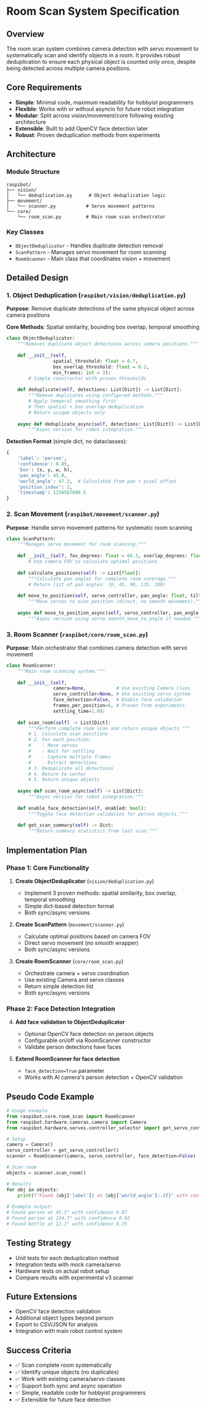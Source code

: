 # Room Scan System Specification

## Overview
The room scan system combines camera detection with servo movement to systematically scan and identify objects in a room. It provides robust deduplication to ensure each physical object is counted only once, despite being detected across multiple camera positions.

## Core Requirements
- **Simple**: Minimal code, maximum readability for hobbyist programmers  
- **Flexible**: Works with or without asyncio for future robot integration
- **Modular**: Split across vision/movement/core following existing architecture
- **Extensible**: Built to add OpenCV face detection later
- **Robust**: Proven deduplication methods from experiments

## Architecture

### Module Structure
```
raspibot/
├── vision/
│   └── deduplication.py      # Object deduplication logic
├── movement/
│   └── scanner.py           # Servo movement patterns  
└── core/
    └── room_scan.py         # Main room scan orchestrator
```

### Key Classes
- `ObjectDeduplicator` - Handles duplicate detection removal
- `ScanPattern` - Manages servo movement for room scanning  
- `RoomScanner` - Main class that coordinates vision + movement

## Detailed Design

### 1. Object Deduplication (`raspibot/vision/deduplication.py`)

**Purpose**: Remove duplicate detections of the same physical object across camera positions

**Core Methods**: Spatial similarity, bounding box overlap, temporal smoothing

```python
class ObjectDeduplicator:
    """Removes duplicate object detections across camera positions."""
    
    def __init__(self, 
                 spatial_threshold: float = 0.7,
                 box_overlap_threshold: float = 0.2, 
                 min_frames: int = 3):
        # Simple constructor with proven thresholds
        
    def deduplicate(self, detections: List[Dict]) -> List[Dict]:
        """Remove duplicates using configured methods."""
        # Apply temporal smoothing first
        # Then spatial + box overlap deduplication
        # Return unique objects only
        
    async def deduplicate_async(self, detections: List[Dict]) -> List[Dict]:
        """Async version for robot integration."""
```

**Detection Format** (simple dict, no dataclasses):
```python
{
    'label': 'person',
    'confidence': 0.85,
    'box': (x, y, w, h),
    'pan_angle': 45.0,
    'world_angle': 47.3,  # Calculated from pan + pixel offset
    'position_index': 2,
    'timestamp': 1234567890.5
}
```

### 2. Scan Movement (`raspibot/movement/scanner.py`)

**Purpose**: Handle servo movement patterns for systematic room scanning

```python
class ScanPattern:
    """Manages servo movement for room scanning."""
    
    def __init__(self, fov_degrees: float = 66.3, overlap_degrees: float = 10.0):
        # Use camera FOV to calculate optimal positions
        
    def calculate_positions(self) -> List[float]:
        """Calculate pan angles for complete room coverage."""
        # Return list of pan angles: [0, 45, 90, 135, 180]
        
    def move_to_position(self, servo_controller, pan_angle: float, tilt_angle: float):
        """Move servos to scan position (direct, no smooth movement)."""
        
    async def move_to_position_async(self, servo_controller, pan_angle: float, tilt_angle: float):
        """Async version using servo smooth_move_to_angle if needed."""
```

### 3. Room Scanner (`raspibot/core/room_scan.py`)

**Purpose**: Main orchestrator that combines camera detection with servo movement

```python
class RoomScanner:
    """Main room scanning system."""
    
    def __init__(self, 
                 camera=None,           # Use existing Camera class
                 servo_controller=None, # Use existing servo system
                 face_detection=False,  # Enable face validation
                 frames_per_position=6, # Proven from experiments
                 settling_time=1.0):
        
    def scan_room(self) -> List[Dict]:
        """Perform complete room scan and return unique objects."""
        # 1. Calculate scan positions
        # 2. For each position:
        #    - Move servos
        #    - Wait for settling
        #    - Capture multiple frames
        #    - Extract detections
        # 3. Deduplicate all detections
        # 4. Return to center
        # 5. Return unique objects
        
    async def scan_room_async(self) -> List[Dict]:
        """Async version for robot integration."""
        
    def enable_face_detection(self, enabled: bool):
        """Toggle face detection validation for person objects."""
        
    def get_scan_summary(self) -> Dict:
        """Return summary statistics from last scan."""
```

## Implementation Plan

### Phase 1: Core Functionality
1. **Create ObjectDeduplicator** (`vision/deduplication.py`)
   - Implement 3 proven methods: spatial similarity, box overlap, temporal smoothing
   - Simple dict-based detection format
   - Both sync/async versions

2. **Create ScanPattern** (`movement/scanner.py`)  
   - Calculate optimal positions based on camera FOV
   - Direct servo movement (no smooth wrapper)
   - Both sync/async versions

3. **Create RoomScanner** (`core/room_scan.py`)
   - Orchestrate camera + servo coordination
   - Use existing Camera and servo classes
   - Return simple detection list
   - Both sync/async versions

### Phase 2: Face Detection Integration
4. **Add face validation to ObjectDeduplicator**
   - Optional OpenCV face detection on person objects
   - Configurable on/off via RoomScanner constructor
   - Validate person detections have faces

5. **Extend RoomScanner for face detection**
   - `face_detection=True` parameter
   - Works with AI camera's person detection + OpenCV validation

## Pseudo Code Example

```python
# Usage example
from raspibot.core.room_scan import RoomScanner
from raspibot.hardware.cameras.camera import Camera
from raspibot.hardware.servos.controller_selector import get_servo_controller

# Setup
camera = Camera()
servo_controller = get_servo_controller()
scanner = RoomScanner(camera, servo_controller, face_detection=False)

# Scan room
objects = scanner.scan_room()

# Results
for obj in objects:
    print(f"Found {obj['label']} at {obj['world_angle']:.1f}° with confidence {obj['confidence']:.2f}")
    
# Example output:
# Found person at 45.3° with confidence 0.87
# Found person at 134.7° with confidence 0.92  
# Found bottle at 12.1° with confidence 0.75
```

## Testing Strategy
- Unit tests for each deduplication method
- Integration tests with mock camera/servo
- Hardware tests on actual robot setup
- Compare results with experimental v3 scanner

## Future Extensions
- OpenCV face detection validation
- Additional object types beyond person
- Export to CSV/JSON for analysis
- Integration with main robot control system

## Success Criteria
- ✅ Scan complete room systematically
- ✅ Identify unique objects (no duplicates)  
- ✅ Work with existing camera/servo classes
- ✅ Support both sync and async operation
- ✅ Simple, readable code for hobbyist programmers
- ✅ Extensible for future face detection